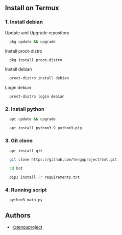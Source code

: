 
## Install on Termux
### 1. Install debian 
Update and Upgrade repository
```bash
  pkg update && upgrade
```

Install proot-distro
```bash
  pkg install proot-distro
```
Install debian
```bash
  proot-distro install debian
```
Login debian
```bash
  proot-distro login debian
```
### 2. Install python 
```bash
  apt update && upgrade
```
```bash
  apt install python3.9 python3-pip
```
### 3. Git clone
```bash
  apt install git
```
```bash
  git clone https://github.com/tenguproject/bot.git
```
```bash
  cd bot
```
```bash
  pip3 install -r requirements.txt
```
### 4. Running script
```bash
  python3 main.py
```

## Authors

- [@tenguproject](https://t.me/tenguproject)
